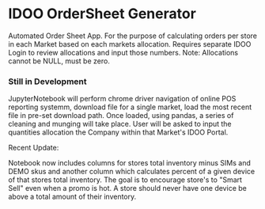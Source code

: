 # IDOO OrderSheet Generator
Automated Order Sheet App.  For the purpose of calculating orders per store in each Market based on each markets allocation. Requires separate IDOO Login to review allocations and input those numbers.  Note: Allocations cannot be NULL, must be zero.

### Still in Development

JupyterNotebook will perform chrome driver navigation of online POS reporting systemm, download file for a single market, load the most recent file in pre-set download path.  Once loaded, using pandas, a series of cleaning and munging will take place.  User will be asked to input the quantities allocation the Company within that Market's IDOO Portal. 

Recent Update:

Notebook now includes columns for stores total inventory minus SIMs and DEMO skus and another column which calculates percent of a given device of that stores total inventory.  The goal is to encourage store's to "Smart Sell" even when a promo is hot.  A store should never have one device be above a total amount of their inventory.

